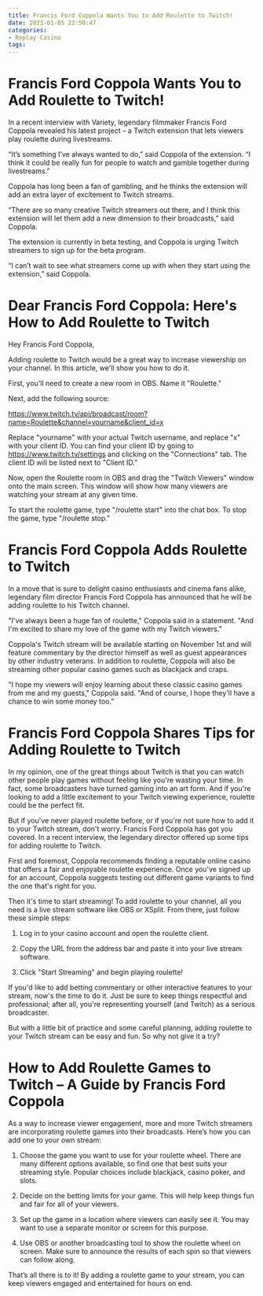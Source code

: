 ```yaml
---
title: Francis Ford Coppola Wants You to Add Roulette to Twitch!
date: 2023-01-05 22:50:47
categories:
- Replay Casino
tags:
---
```



#  Francis Ford Coppola Wants You to Add Roulette to Twitch!

In a recent interview with Variety, legendary filmmaker Francis Ford Coppola revealed his latest project – a Twitch extension that lets viewers play roulette during livestreams.

“It’s something I’ve always wanted to do,” said Coppola of the extension. “I think it could be really fun for people to watch and gamble together during livestreams.”

Coppola has long been a fan of gambling, and he thinks the extension will add an extra layer of excitement to Twitch streams.

“There are so many creative Twitch streamers out there, and I think this extension will let them add a new dimension to their broadcasts,” said Coppola.

The extension is currently in beta testing, and Coppola is urging Twitch streamers to sign up for the beta program.

“I can’t wait to see what streamers come up with when they start using the extension,” said Coppola.

#  Dear Francis Ford Coppola: Here's How to Add Roulette to Twitch

Hey Francis Ford Coppola,

Adding roulette to Twitch would be a great way to increase viewership on your channel. In this article, we'll show you how to do it.

First, you'll need to create a new room in OBS. Name it "Roulette."

Next, add the following source:

https://www.twitch.tv/api/broadcast/room?name=Roulette&channel=yourname&client_id=x

Replace "yourname" with your actual Twitch username, and replace "x" with your client ID. You can find your client ID by going to https://www.twitch.tv/settings and clicking on the "Connections" tab. The client ID will be listed next to "Client ID."

Now, open the Roulette room in OBS and drag the "Twitch Viewers" window onto the main screen. This window will show how many viewers are watching your stream at any given time.

To start the roulette game, type "/roulette start" into the chat box. To stop the game, type "/roulette stop."

#  Francis Ford Coppola Adds Roulette to Twitch

In a move that is sure to delight casino enthusiasts and cinema fans alike, legendary film director Francis Ford Coppola has announced that he will be adding roulette to his Twitch channel.

"I've always been a huge fan of roulette," Coppola said in a statement. "And I'm excited to share my love of the game with my Twitch viewers."

Coppola's Twitch stream will be available starting on November 1st and will feature commentary by the director himself as well as guest appearances by other industry veterans. In addition to roulette, Coppola will also be streaming other popular casino games such as blackjack and craps.

"I hope my viewers will enjoy learning about these classic casino games from me and my guests," Coppola said. "And of course, I hope they'll have a chance to win some money too."

#  Francis Ford Coppola Shares Tips for Adding Roulette to Twitch

In my opinion, one of the great things about Twitch is that you can watch other people play games without feeling like you're wasting your time. In fact, some broadcasters have turned gaming into an art form. And if you're looking to add a little excitement to your Twitch viewing experience, roulette could be the perfect fit.

But if you've never played roulette before, or if you're not sure how to add it to your Twitch stream, don't worry. Francis Ford Coppola has got you covered. In a recent interview, the legendary director offered up some tips for adding roulette to Twitch.

First and foremost, Coppola recommends finding a reputable online casino that offers a fair and enjoyable roulette experience. Once you've signed up for an account, Coppola suggests testing out different game variants to find the one that's right for you.

Then it's time to start streaming! To add roulette to your channel, all you need is a live stream software like OBS or XSplit. From there, just follow these simple steps:

1) Log in to your casino account and open the roulette client.

2) Copy the URL from the address bar and paste it into your live stream software.

3) Click "Start Streaming" and begin playing roulette!


If you'd like to add betting commentary or other interactive features to your stream, now's the time to do it. Just be sure to keep things respectful and professional; after all, you're representing yourself (and Twitch) as a serious broadcaster.

But with a little bit of practice and some careful planning, adding roulette to your Twitch stream can be easy and fun. So why not give it a try?

#  How to Add Roulette Games to Twitch – A Guide by Francis Ford Coppola

As a way to increase viewer engagement, more and more Twitch streamers are incorporating roulette games into their broadcasts. Here’s how you can add one to your own stream:

1. Choose the game you want to use for your roulette wheel. There are many different options available, so find one that best suits your streaming style. Popular choices include blackjack, casino poker, and slots.

2. Decide on the betting limits for your game. This will help keep things fun and fair for all of your viewers.

3. Set up the game in a location where viewers can easily see it. You may want to use a separate monitor or screen for this purpose.

4. Use OBS or another broadcasting tool to show the roulette wheel on screen. Make sure to announce the results of each spin so that viewers can follow along.

That’s all there is to it! By adding a roulette game to your stream, you can keep viewers engaged and entertained for hours on end.